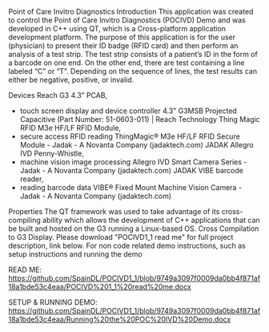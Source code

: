 Point of Care
Invitro Diagnostics
Introduction
This application was created to control the Point of Care Invitro Diagnostics (POCIVD) Demo and was developed in C++ using QT, 
which is a Cross-platform application development platform. The purpose of this application is for the user (physician) to present 
their ID badge (RFID card) and then perform an analysis of a test strip. The test strip consists of a patient’s ID in the form 
of a barcode on one end. On the other end, there are test containing a line labeled “C” or “T”. Depending on the sequence of lines, 
the test results can either be negative, positive, or invalid.

Devices
Reach G3 4.3” PCAB,
- touch screen display and device controller
4.3" G3MSB Projected Capacitive (Part Number: 51-0603-011) | Reach Technology
Thing Magic RFID M3e HF/LF RFID Module,
- secure access RFID reading
ThingMagic® M3e HF/LF RFID Secure Module - Jadak - A Novanta Company (jadaktech.com)
JADAK Allegro IVD Penny-Whistle,
- machine vision image processing
Allegro IVD Smart Camera Series - Jadak - A Novanta Company (jadaktech.com)
JADAK VIBE barcode reader,
- reading barcode data
VIBE® Fixed Mount Machine Vision Camera - Jadak - A Novanta Company (jadaktech.com)

Properties
The QT framework was used to take advantage of its cross-compiling ability which allows the development of C++ applications that can be built and hosted on the G3 running a Linux-based OS.
Cross Compilation to G3 Display. Please download "POCIVD1_1 read me" for full project description, link below. For non code related demo instructions, such as setup instructions and running the demo 

READ ME:
https://github.com/SpainDL/POCIVD1_1/blob/9749a3097f0009da0bb4f871af18a1bde53c4eaa/POCIVD%201_1%20read%20me.docx

SETUP & RUNNING DEMO:
https://github.com/SpainDL/POCIVD1_1/blob/9749a3097f0009da0bb4f871af18a1bde53c4eaa/Running%20the%20POC%20IVD%20Demo.docx

